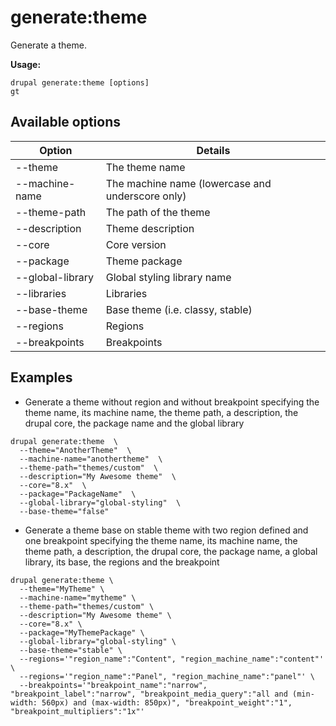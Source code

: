 # generate:theme
Generate a theme.

**Usage:**
```
drupal generate:theme [options]
gt
```

## Available options
Option | Details
-------|-------------
--theme | The theme name
--machine-name | The machine name (lowercase and underscore only)
--theme-path | The path of the theme
--description | Theme description
--core | Core version
--package | Theme package
--global-library | Global styling library name
--libraries | Libraries
--base-theme | Base theme (i.e. classy, stable)
--regions | Regions
--breakpoints | Breakpoints

## Examples
* Generate a theme without region and without breakpoint specifying the theme name, its machine name, the theme path, a description, the drupal core, the package name and the global library
```
drupal generate:theme  \
  --theme="AnotherTheme"  \
  --machine-name="anothertheme"  \
  --theme-path="themes/custom"  \
  --description="My Awesome theme"  \
  --core="8.x"  \
  --package="PackageName"  \
  --global-library="global-styling"  \
  --base-theme="false"
```
* Generate a theme base on stable theme with two region defined and one breakpoint specifying the theme name, its machine name, the theme path, a description, the drupal core, the package name, a global library, its base, the regions and the breakpoint
```
drupal generate:theme \
  --theme="MyTheme" \
  --machine-name="mytheme" \
  --theme-path="themes/custom" \
  --description="My Awesome theme" \
  --core="8.x" \
  --package="MyThemePackage" \
  --global-library="global-styling" \
  --base-theme="stable" \
  --regions='"region_name":"Content", "region_machine_name":"content"' \
  --regions='"region_name":"Panel", "region_machine_name":"panel"' \
  --breakpoints='"breakpoint_name":"narrow", "breakpoint_label":"narrow", "breakpoint_media_query":"all and (min-width: 560px) and (max-width: 850px)", "breakpoint_weight":"1", "breakpoint_multipliers":"1x"'
```
